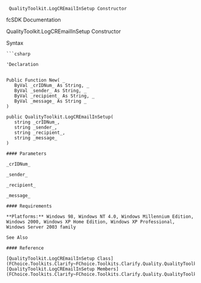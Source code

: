 ﻿     QualityToolkit.LogCREmailInSetup Constructor                                                   

fcSDK Documentation

QualityToolkit.LogCREmailInSetup Constructor

Syntax

```vbnet
```csharp

'Declaration
 

Public Function New( _
   ByVal _crIDNum_ As String, _
   ByVal _sender_ As String, _
   ByVal _recipient_ As String, _
   ByVal _message_ As String _
)

public QualityToolkit.LogCREmailInSetup( 
   string _crIDNum_,
   string _sender_,
   string _recipient_,
   string _message_
)

#### Parameters

_crIDNum_

_sender_

_recipient_

_message_

#### Requirements

**Platforms:** Windows 98, Windows NT 4.0, Windows Millennium Edition, Windows 2000, Windows XP Home Edition, Windows XP Professional, Windows Server 2003 family

See Also

#### Reference

[QualityToolkit.LogCREmailInSetup Class](FChoice.Toolkits.Clarify~FChoice.Toolkits.Clarify.Quality.QualityToolkit+LogCREmailInSetup.md)  
[QualityToolkit.LogCREmailInSetup Members](FChoice.Toolkits.Clarify~FChoice.Toolkits.Clarify.Quality.QualityToolkit+LogCREmailInSetup_members.md)
